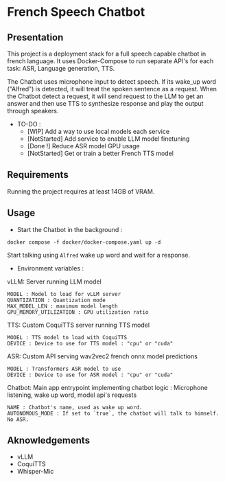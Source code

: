 # French Speech Chatbot

## Presentation

This project is a deployment stack for a full speech capable chatbot in french language.
It uses Docker-Compose to run separate API's for each task: ASR, Language generation, TTS.

The Chatbot uses microphone input to detect speech. If its wake_up word ("Alfred") is detected, it will treat the spoken sentence as a request.
When the Chatbot detect a request, it will send request to the LLM to get an answer and then use TTS to synthesize response and play the output through speakers.

- TO-DO :
  * [WIP] Add a way to use local models each service
  * [NotStarted] Add service to enable LLM model finetuning
  * [Done !] Reduce ASR model GPU usage
  * [NotStarted] Get or train a better French TTS model

## Requirements

Running the project requires at least 14GB of VRAM.

## Usage

* Start the Chatbot in the background :

``` docker compose -f docker/docker-compose.yaml up -d ```

Start talking using `Alfred` wake up word and wait for a response.

* Environment variables :

vLLM: Server running LLM model
```
MODEL : Model to load for vLLM server
QUANTIZATION : Quantization mode
MAX_MODEL_LEN : maximum model length
GPU_MEMORY_UTILIZATION : GPU utilization ratio
```

TTS: Custom CoquiTTS server running TTS model
```
MODEL : TTS model to load with CoquiTTS
DEVICE : Device to use for TTS model : "cpu" or "cuda"
```

ASR: Custom API serving wav2vec2 french onnx model predictions
```
MODEL : Transformers ASR model to use
DEVICE : Device to use for ASR model : "cpu" or "cuda"
```

Chatbot: Main app entrypoint implementing chatbot logic : Microphone listening, wake up word, model api's requests
```
NAME : Chatbot's name, used as wake up word.
AUTONOMOUS_MODE : If set to `true`, the chatbot will talk to himself. No ASR.
```

## Aknowledgements

* vLLM
* CoquiTTS
* Whisper-Mic
